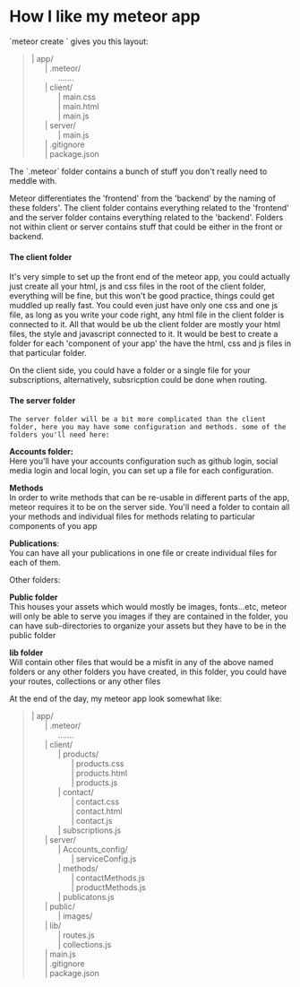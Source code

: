 <h1>How I like my meteor app </h1>


<p>`meteor create <name of app>` gives you this layout:</p>

<p>
  <blockquote>
    | app/ <br>
    &nbsp;&nbsp;&nbsp;&nbsp;&nbsp;&nbsp;| .meteor/ <br>
    &nbsp;&nbsp;&nbsp;&nbsp;&nbsp;&nbsp;&nbsp;&nbsp;&nbsp;&nbsp;&nbsp;&nbsp;....... <br>
    &nbsp;&nbsp;&nbsp;&nbsp;&nbsp;&nbsp;| client/ <br>
    &nbsp;&nbsp;&nbsp;&nbsp;&nbsp;&nbsp;&nbsp;&nbsp;&nbsp;&nbsp;&nbsp;&nbsp;| main.css <br>
    &nbsp;&nbsp;&nbsp;&nbsp;&nbsp;&nbsp;&nbsp;&nbsp;&nbsp;&nbsp;&nbsp;&nbsp;| main.html <br>
    &nbsp;&nbsp;&nbsp;&nbsp;&nbsp;&nbsp;&nbsp;&nbsp;&nbsp;&nbsp;&nbsp;&nbsp;| main.js <br>
    &nbsp;&nbsp;&nbsp;&nbsp;&nbsp;&nbsp;| server/ <br>
    &nbsp;&nbsp;&nbsp;&nbsp;&nbsp;&nbsp;&nbsp;&nbsp;&nbsp;&nbsp;&nbsp;&nbsp;| main.js <br>
    &nbsp;&nbsp;&nbsp;&nbsp;&nbsp;&nbsp;| .gitignore <br>
    &nbsp;&nbsp;&nbsp;&nbsp;&nbsp;&nbsp;| package.json <br>
  </blockquote>
</p>

<p>
  The `.meteor` folder contains a bunch of stuff you don't really need to meddle with.<br>

  Meteor differentiates the 'frontend' from the 'backend' by the naming of these folders'. The client folder contains everything related to the 'frontend' and the server folder contains everything related to the 'backend'. Folders not within client or server contains stuff that could be either in the front or backend.
</p>

<p>
<h4>
  The client folder <br>
</h4>
  It's very simple to set up the front end of the meteor app, you could actually just create all your html, js and css files in the root of the client folder, everything will be fine, but this won't be good practice, things could get muddled up really fast. You could even just have only one css and one js file, as long as you write your code right, any html file in the client folder is connected to it. All that would be ub the client folder are mostly your html files, the style and javascript connected to it. It would be best to create a folder for each 'component of your app' the have the html, css and js files in that particular folder.

  On the client side, you could have a folder or a single file for your subscriptions, alternatively, subsricption could be done when routing.
</p>

<p>
<h4>
  The server folder <br>
</h4>
  <p>

    The server folder will be a bit more complicated than the client folder, here you may have some configuration and methods. some of the folders you'll need here:
  </p>

  <p>
    <b>Accounts folder:<br></b>
    Here you'll have your accounts configuration such as github login, social media login and local login, you can set up a file for each configuration.
  </p>

  <p>
    <b>Methods</b> <br>
    In order to write methods that can be re-usable in different parts of the app, meteor requires it to be on the server side. You'll need a folder to contain all your methods and individual files for methods relating to particular components of you app
  </p>

  <p>
    <b>Publications</b>: <br>
    You can have all your publications in one file or create individual files for each of them.
  </p>

  Other folders: <br>

  <p>
    <b>Public folder</b> <br>
    This houses your assets which would mostly be images, fonts...etc, meteor will only be able to serve you images if they are contained in the folder, you can have sub-directories to organize your assets but they have to be in the public folder
  </p>

  <p>
    <b>lib folder</b> <br>
    Will contain other files that would be a misfit in any of the above named folders or any other folders you have created, in this folder, you could have your routes, collections or any other files
  </p>

  <p>
    At the end of the day, my meteor app look somewhat like:
    <blockquote>
      | app/ <br>
      &nbsp;&nbsp;&nbsp;&nbsp;&nbsp;&nbsp;| .meteor/ <br>
      &nbsp;&nbsp;&nbsp;&nbsp;&nbsp;&nbsp;&nbsp;&nbsp;&nbsp;&nbsp;&nbsp;&nbsp;....... <br>
      &nbsp;&nbsp;&nbsp;&nbsp;&nbsp;&nbsp;| client/ <br>
      &nbsp;&nbsp;&nbsp;&nbsp;&nbsp;&nbsp;&nbsp;&nbsp;&nbsp;&nbsp;&nbsp;&nbsp;| products/ <br>
      &nbsp;&nbsp;&nbsp;&nbsp;&nbsp;&nbsp;&nbsp;&nbsp;&nbsp;&nbsp;&nbsp;&nbsp;&nbsp;&nbsp;&nbsp;&nbsp;&nbsp;&nbsp;| products.css <br>
      &nbsp;&nbsp;&nbsp;&nbsp;&nbsp;&nbsp;&nbsp;&nbsp;&nbsp;&nbsp;&nbsp;&nbsp;&nbsp;&nbsp;&nbsp;&nbsp;&nbsp;&nbsp;| products.html <br>
      &nbsp;&nbsp;&nbsp;&nbsp;&nbsp;&nbsp;&nbsp;&nbsp;&nbsp;&nbsp;&nbsp;&nbsp;&nbsp;&nbsp;&nbsp;&nbsp;&nbsp;&nbsp;| products.js <br>
      &nbsp;&nbsp;&nbsp;&nbsp;&nbsp;&nbsp;&nbsp;&nbsp;&nbsp;&nbsp;&nbsp;&nbsp;| contact/ <br>
      &nbsp;&nbsp;&nbsp;&nbsp;&nbsp;&nbsp;&nbsp;&nbsp;&nbsp;&nbsp;&nbsp;&nbsp;&nbsp;&nbsp;&nbsp;&nbsp;&nbsp;&nbsp;| contact.css <br>
      &nbsp;&nbsp;&nbsp;&nbsp;&nbsp;&nbsp;&nbsp;&nbsp;&nbsp;&nbsp;&nbsp;&nbsp;&nbsp;&nbsp;&nbsp;&nbsp;&nbsp;&nbsp;| contact.html <br>
      &nbsp;&nbsp;&nbsp;&nbsp;&nbsp;&nbsp;&nbsp;&nbsp;&nbsp;&nbsp;&nbsp;&nbsp;&nbsp;&nbsp;&nbsp;&nbsp;&nbsp;&nbsp;| contact.js <br>
      &nbsp;&nbsp;&nbsp;&nbsp;&nbsp;&nbsp;&nbsp;&nbsp;&nbsp;&nbsp;&nbsp;&nbsp;| subscriptions.js <br>
      &nbsp;&nbsp;&nbsp;&nbsp;&nbsp;&nbsp;| server/ <br>
      &nbsp;&nbsp;&nbsp;&nbsp;&nbsp;&nbsp;&nbsp;&nbsp;&nbsp;&nbsp;&nbsp;&nbsp;| Accounts_config/ <br>
      &nbsp;&nbsp;&nbsp;&nbsp;&nbsp;&nbsp;&nbsp;&nbsp;&nbsp;&nbsp;&nbsp;&nbsp;&nbsp;&nbsp;&nbsp;&nbsp;&nbsp;&nbsp;| serviceConfig.js <br>
      &nbsp;&nbsp;&nbsp;&nbsp;&nbsp;&nbsp;&nbsp;&nbsp;&nbsp;&nbsp;&nbsp;&nbsp;| methods/ <br>
      &nbsp;&nbsp;&nbsp;&nbsp;&nbsp;&nbsp;&nbsp;&nbsp;&nbsp;&nbsp;&nbsp;&nbsp;&nbsp;&nbsp;&nbsp;&nbsp;&nbsp;&nbsp;| contactMethods.js <br>
      &nbsp;&nbsp;&nbsp;&nbsp;&nbsp;&nbsp;&nbsp;&nbsp;&nbsp;&nbsp;&nbsp;&nbsp;&nbsp;&nbsp;&nbsp;&nbsp;&nbsp;&nbsp;| productMethods.js <br>
      &nbsp;&nbsp;&nbsp;&nbsp;&nbsp;&nbsp;&nbsp;&nbsp;&nbsp;&nbsp;&nbsp;&nbsp;| publicatons.js <br>
      &nbsp;&nbsp;&nbsp;&nbsp;&nbsp;&nbsp;| public/ <br>
      &nbsp;&nbsp;&nbsp;&nbsp;&nbsp;&nbsp;&nbsp;&nbsp;&nbsp;&nbsp;&nbsp;&nbsp;| images/ <br>
      &nbsp;&nbsp;&nbsp;&nbsp;&nbsp;&nbsp;| lib/ <br>
      &nbsp;&nbsp;&nbsp;&nbsp;&nbsp;&nbsp;&nbsp;&nbsp;&nbsp;&nbsp;&nbsp;&nbsp;| routes.js <br>
      &nbsp;&nbsp;&nbsp;&nbsp;&nbsp;&nbsp;&nbsp;&nbsp;&nbsp;&nbsp;&nbsp;&nbsp;| collections.js <br>
      &nbsp;&nbsp;&nbsp;&nbsp;&nbsp;&nbsp;| main.js <br>
      &nbsp;&nbsp;&nbsp;&nbsp;&nbsp;&nbsp;| .gitignore <br>
      &nbsp;&nbsp;&nbsp;&nbsp;&nbsp;&nbsp;| package.json <br>
    </blockquote>
  </p>
</p>
